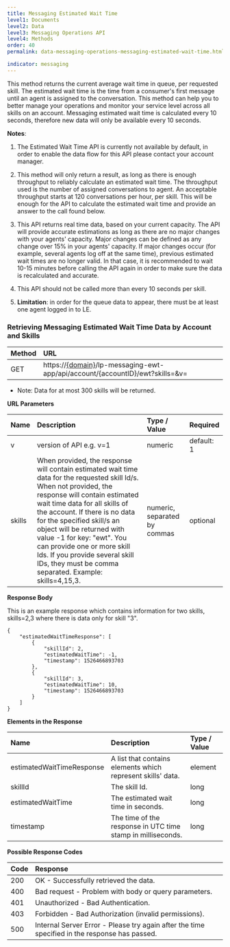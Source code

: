 ```yaml
---
title: Messaging Estimated Wait Time
level1: Documents
level2: Data
level3: Messaging Operations API
level4: Methods
order: 40
permalink: data-messaging-operations-messaging-estimated-wait-time.html

indicator: messaging
---
```


This method returns the current average wait time in queue, per requested skill. The estimated wait time is the time from a consumer's first message until an agent is assigned to the conversation. This method can help you to better manage your operations and monitor your service level across all skills on an account. Messaging estimated wait time is calculated every 10 seconds, therefore new data will only be available every 10 seconds.

**Notes**:

1. The Estimated Wait Time API is currently not available by default, in order to enable the data flow for this API please contact your account manager.

2. This method will only return a result, as long as there is enough throughput to reliably calculate an estimated wait time. The throughput used is the number of assigned conversations to agent. An acceptable throughput starts at 120 conversations per hour, per skill. This will be enough for the API to calculate the estimated wait time and provide an answer to the call found below.

3. This API returns real time data, based on your current capacity. The API will provide accurate estimations as long as there are no major changes with your agents' capacity. Major changes can be defined as any change over 15% in your agents' capacity. If major changes occur (for example, several agents log off at the same time), previous estimated wait times are no longer valid. In that case, it is recommended to wait 10-15 minutes before calling the API again in order to make sure the data is recalculated and accurate.

4. This API should not be called more than every 10 seconds per skill.

5. **Limitation**: in order for the queue data to appear, there must be at least one agent logged in to LE.

### Retrieving Messaging Estimated Wait Time Data by Account and Skills

| Method | URL |
| :--- | :--- |
| GET | https://[{domain}](https://developers.liveperson.com/agent-domain-domain-api.html)/lp-messaging-ewt-app/api/account/{accountID}/ewt?skills=<skillIDs>&v=<version> |

 - Note: Data for at most 300 skills will be returned.

**URL Parameters**

| Name | Description | Type / Value | Required |
| :----- | :-------------- | :-------------- | :--- |
| v | version of API e.g. v=1 | numeric | default: 1 |
| skills | When provided, the response will contain estimated wait time data for the requested skill Id/s. When not provided, the response will contain estimated wait time data for all skills of the account. If there is no data for the specified skill/s an object will be returned with value -1 for key: "ewt". You can provide one or more skill Ids. If you provide several skill IDs, they must be comma separated. Example: skills=4,15,3. | numeric, separated by commas | optional |

**Response Body**

This is an example response which contains information for two skills, skills=2,3 where there is data only for skill "3".

    {
        "estimatedWaitTimeResponse": [
            {
                "skillId": 2,
                "estimatedWaitTime": -1,
                "timestamp": 1526466893703
            },
            {
                "skillId": 3,
                "estimatedWaitTime": 10,
                "timestamp": 1526466893703
            }
        ]
    }

**Elements in the Response**

| Name | Description | Type / Value |
| :----- | :------------- | :-------------- |
| estimatedWaitTimeResponse | A list that contains elements which represent skills' data. | element |
| skillId | The skill Id. | long |
| estimatedWaitTime | The estimated wait time in seconds. | long |
| timestamp | The time of the response in UTC time stamp in milliseconds. | long |

**Possible Response Codes**

| Code | Response |
| :----- | :--------- |
| 200 | OK - Successfully retrieved the data. |
| 400 | Bad request - Problem with body or query parameters. |
| 401 | Unauthorized - Bad Authentication. |
| 403 | Forbidden - Bad Authorization (invalid permissions). |
| 500 | Internal Server Error - Please try again after the time specified in the response has passed. |

